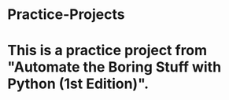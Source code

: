 # Practice-Projects
# This is a practice project from "Automate the Boring Stuff with Python (1st Edition)".
